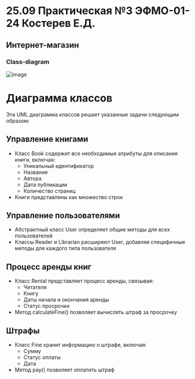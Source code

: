 # 25.09 Практическая №3 ЭФМО-01-24 Костерев Е.Д.
## Интернет-магазин

### Class-diagram
![image](https://github.com/user-attachments/assets/bd5c6fdf-1436-48f0-864b-ac9d0ec14b2a)


# Диаграмма классов

Эта UML диаграмма классов решает указанные задачи следующим образом:

## Управление книгами
- Класс Book содержит все необходимые атрибуты для описания книги, включая:
  - Уникальный идентификатор
  - Название
  - Автора
  - Дата публикации
  - Количество страниц
- Книги представлены как множество строк

## Управление пользователями  
- Абстрактный класс User определяет общие методы для всех пользователей
- Классы Reader и Librarian расширяют User, добавляя специфичные методы для каждого типа пользователя

## Процесс аренды книг
- Класс Rental представляет процесс аренды, связывая:
  - Читателя
  - Книгу
  - Даты начала и окончания аренды
  - Статус просрочки
- Метод calculateFine() позволяет вычислять штраф за просрочку

## Штрафы
- Класс Fine хранит информацию о штрафе, включая:
  - Сумму
  - Статус оплаты
  - Дата
- Метод pay() позволяет оплатить штраф
